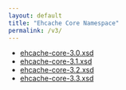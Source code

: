 ```yaml
---
layout: default
title: "Ehcache Core Namespace"
permalink: /v3/
---
```


* [ehcache-core-3.0.xsd](/schema/ehcache-core-3.0.xsd)
* [ehcache-core-3.1.xsd](/schema/ehcache-core-3.1.xsd)
* [ehcache-core-3.2.xsd](/schema/ehcache-core-3.2.xsd)
* [ehcache-core-3.3.xsd](/schema/ehcache-core-3.3.xsd)
